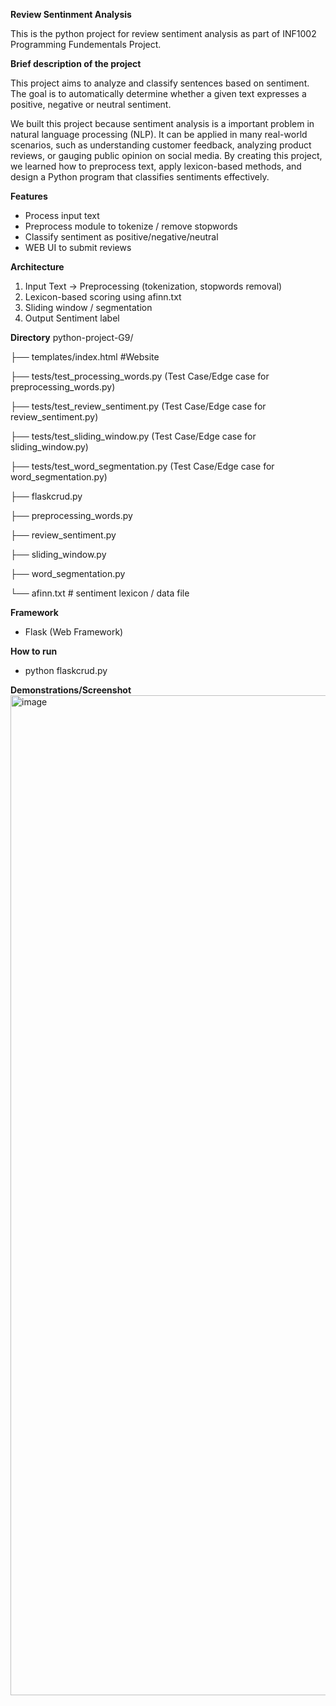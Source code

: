 **Review Sentinment Analysis**

This is the python project for review sentiment analysis as part of INF1002 Programming Fundementals Project.

**Brief description of the project**

This project aims to analyze and classify sentences based on sentiment. The goal is to automatically determine whether a given
text expresses a positive, negative or neutral sentiment.

We built this project because sentiment analysis is a important problem in natural language processing (NLP). It can be applied
in many real-world scenarios, such as understanding customer feedback, analyzing product reviews, or gauging public opinion on
social media. By creating this project, we learned how to preprocess text, apply lexicon-based methods, and design a Python
program that classifies sentiments effectively.

**Features**

- Process input text
- Preprocess module to tokenize / remove stopwords
- Classify sentiment as positive/negative/neutral
- WEB UI to submit reviews

**Architecture**
1. Input Text -> Preprocessing (tokenization, stopwords removal)
2. Lexicon-based scoring using afinn.txt
3. Sliding window / segmentation
4. Output Sentiment label

**Directory**
python-project-G9/

├── templates/index.html #Website

├── tests/test_processing_words.py (Test Case/Edge case for preprocessing_words.py)

├── tests/test_review_sentiment.py (Test Case/Edge case for review_sentiment.py)

├── tests/test_sliding_window.py (Test Case/Edge case for sliding_window.py)

├── tests/test_word_segmentation.py (Test Case/Edge case for word_segmentation.py)

├── flaskcrud.py

├── preprocessing_words.py

├── review_sentiment.py

├── sliding_window.py

├── word_segmentation.py

└── afinn.txt # sentiment lexicon / data file

**Framework**
- Flask (Web Framework)

**How to run**
- python flaskcrud.py

**Demonstrations/Screenshot**
<img width="2518" height="1600" alt="image" src="https://github.com/user-attachments/assets/c50e9763-5a3c-48a5-88ce-311ebae24f88" />

